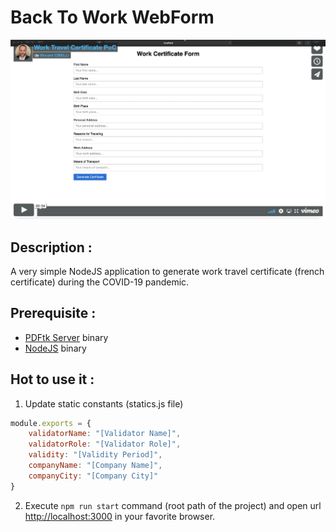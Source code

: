 # Back To Work WebForm

[![Video Demo](preview.jpg)](https://vimeo.com/417140816/be0922ff0a)

## Description :
A very simple NodeJS application to generate work travel certificate (french certificate) during the COVID-19 pandemic. 

## Prerequisite :
* [PDFtk Server](https://www.pdflabs.com/tools/pdftk-server/) binary
* [NodeJS](https://nodejs.org/en/) binary

## Hot to use it :
1. Update static constants (statics.js file)
```javascript
module.exports = {
    validatorName: "[Validator Name]",
    validatorRole: "[Validator Role]",
    validity: "[Validity Period]",
    companyName: "[Company Name]",
    companyCity: "[Company City]"
}
```
2. Execute `npm run start` command (root path of the project) and open url [http://localhost:3000](http://localhost:3000) in your favorite browser.